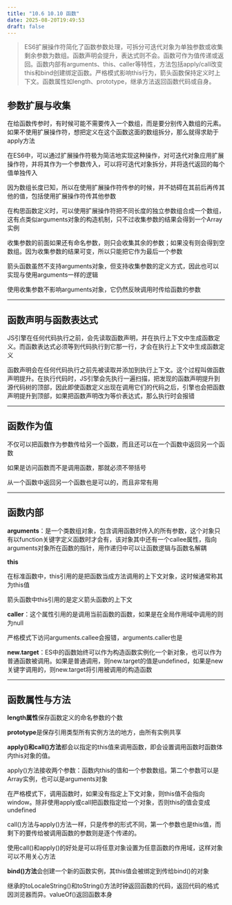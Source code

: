 ```yaml
---
title: "10.6 10.10 函数"
date: 2025-08-20T19:49:53
draft: false
---
```


> ES6扩展操作符简化了函数参数处理，可拆分可迭代对象为单独参数或收集剩余参数为数组。函数声明会提升，表达式则不会。函数可作为值传递或返回。函数内部有arguments、this、caller等特性，方法包括apply/call改变this和bind创建绑定函数。严格模式影响this行为，箭头函数保持定义时上下文。函数属性如length、prototype，继承方法返回函数代码或自身。

## 参数扩展与收集

在给函数传参时，有时候可能不需要传入一个数组，而是要分别传入数组的元素。如果不使用扩展操作符，想把定义在这个函数这面的数组拆分，那么就得求助于apply方法

在ES6中，可以通过扩展操作符极为简洁地实现这种操作，对可迭代对象应用扩展操作符，并将其作为一个参数传入，可以将可迭代对象拆分，并将迭代返回的每个值单独传入

因为数组长度已知，所以在使用扩展操作符传参的时候，并不妨碍在其前后再传其他的值，包括使用扩展操作符传其他参数

在构思函数定义时，可以使用扩展操作符把不同长度的独立参数组合成一个数组，这有点类似arguments对象的构造机制，只不过收集参数的结果会得到一个Array实例

收集参数的前面如果还有命名参数，则只会收集其余的参数；如果没有则会得到空数组。因为收集参数的结果可变，所以只能把它作为最后一个参数

箭头函数虽然不支持arguments对象，但支持收集参数的定义方式，因此也可以实现与使用arguments一样的逻辑

使用收集参数不影响arguments对象，它仍然反映调用时传给函数的参数

---

## 函数声明与函数表达式

JS引擎在任何代码执行之前，会先读取函数声明，并在执行上下文中生成函数定义。而函数表达式必须等到代码执行到它那一行，才会在执行上下文中生成函数定义

函数声明会在任何代码执行之前先被读取并添加到执行上下文。这个过程叫做函数声明提升。在执行代码时，JS引擎会先执行一遍扫描，把发现的函数声明提升到源代码树的顶部，因此即使函数定义出现在调用它们的代码之后，引擎也会把函数声明提升到顶部，如果把函数声明改为等价表达式，那么执行时会报错

---

## 函数作为值

不仅可以把函数作为参数传给另一个函数，而且还可以在一个函数中返回另一个函数

如果是访问函数而不是调用函数，那就必须不带括号

从一个函数中返回另一个函数也是可以的，而且非常有用

---

## 函数内部

**arguments**：是一个类数组对象，包含调用函数时传入的所有参数，这个对象只有以function关键字定义函数时才会有，该对象其中还有一个callee属性，指向arguments对象所在函数的指针，用作递归中可以让函数逻辑与函数名解耦

**this**

在标准函数中，this引用的是把函数当成方法调用的上下文对象，这时候通常称其为this值

箭头函数中this引用的是定义箭头函数的上下文

**caller**：这个属性引用的是调用当前函数的函数，如果是在全局作用域中调用的则为null

严格模式下访问arguments.callee会报错，arguments.caller也是

**new.target**：ES中的函数始终可以作为构造函数实例化一个新对象，也可以作为普通函数被调用。如果是普通调用，则new.target的值是undefined，如果是new关键字调用的，则new.target将引用被调用的构造函数

---

## 函数属性与方法

**length属性**保存函数定义的命名参数的个数

**prototype**是保存引用类型所有实例方法的地方，由所有实例共享

**apply()和call()方法**都会以指定的this值来调用函数，即会设置调用函数时函数体内this对象的值。

apply()方法接收两个参数：函数内this的值和一个参数数组。第二个参数可以是Array实例，也可以是arguments对象

在严格模式下，调用函数时，如果没有指定上下文对象，则this值不会指向window。除非使用apply或call把函数指定给一个对象，否则this的值会变成undefined

call()方法与apply()方法一样，只是传参的形式不同，第一个参数也是this值，而剩下的要传给被调用函数的参数则是逐个传递的。

使用call()和apply()的好处是可以将任意对象设置为任意函数的作用域，这样对象可以不用关心方法

**bind()方法**会创建一个新的函数实例，其this值会被绑定到传给bind()的对象

继承的toLocaleString()和toString()方法时钟返回函数的代码，返回代码的格式因浏览器而异。valueOf()返回函数本身